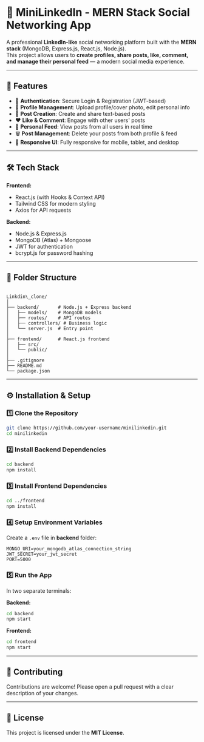 # 🚀 MiniLinkedIn - MERN Stack Social Networking App

A professional **LinkedIn-like** social networking platform built with the **MERN stack** (MongoDB, Express.js, React.js, Node.js).  
This project allows users to **create profiles, share posts, like, comment, and manage their personal feed** — a modern social media experience.

---

## 📌 Features

- 🔐 **Authentication**: Secure Login & Registration (JWT-based)
- 👤 **Profile Management**: Upload profile/cover photo, edit personal info
- 📝 **Post Creation**: Create and share text-based posts
- ❤️ **Like & Comment**: Engage with other users' posts
- 📜 **Personal Feed**: View posts from all users in real time
- 🗑 **Post Management**: Delete your posts from both profile & feed
- 📱 **Responsive UI**: Fully responsive for mobile, tablet, and desktop

---

## 🛠 Tech Stack

**Frontend:**
- React.js (with Hooks & Context API)
- Tailwind CSS for modern styling
- Axios for API requests

**Backend:**
- Node.js & Express.js
- MongoDB (Atlas) + Mongoose
- JWT for authentication
- bcrypt.js for password hashing

---

## 📂 Folder Structure

```

Linkdin\_clone/
│
├── backend/       # Node.js + Express backend
│   ├── models/    # MongoDB models
│   ├── routes/    # API routes
│   ├── controllers/ # Business logic
│   └── server.js  # Entry point
│
├── frontend/      # React.js frontend
│   ├── src/
│   └── public/
│
├── .gitignore
├── README.md
└── package.json

````

---

## ⚙️ Installation & Setup

### 1️⃣ Clone the Repository
```bash
git clone https://github.com/your-username/minilinkedin.git
cd minilinkedin
````

### 2️⃣ Install Backend Dependencies

```bash
cd backend
npm install
```

### 3️⃣ Install Frontend Dependencies

```bash
cd ../frontend
npm install
```

### 4️⃣ Setup Environment Variables

Create a `.env` file in **backend** folder:

```env
MONGO_URI=your_mongodb_atlas_connection_string
JWT_SECRET=your_jwt_secret
PORT=5000
```

### 5️⃣ Run the App

In two separate terminals:

**Backend:**

```bash
cd backend
npm start
```

**Frontend:**

```bash
cd frontend
npm start
```

---



## 🤝 Contributing

Contributions are welcome! Please open a pull request with a clear description of your changes.

---

## 📜 License

This project is licensed under the **MIT License**.



